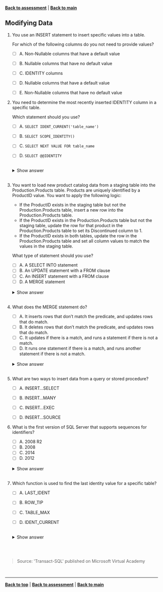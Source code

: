 <a id="top" />

<br/>


[**Back to assessment**](./assessment.md) |   [**Back to main**](../README.md) 

## Modifying Data


1. You use an INSERT statement to insert specific values into a table.

    For which of the following columns do you not need to provide values?
    - [ ] A. 	Non-Nullable columns that have a default value
    - [ ] B. 	Nullable columns that have no default value
    - [ ] C. 	IDENTITY columns
    - [ ] D. 	Nullable columns that have a default value
    - [ ] E. 	Non-Nullable columns that have no default value


	

2. You need to determine the most recently inserted IDENTITY column in a specific table.

    Which statement should you use?
    - [ ] A. 	``` SELECT IDENT_CURRENT('table_name') ```
    - [ ] B. 	``` SELECT SCOPE_IDENTITY() ```
    - [ ] C. 	``` SELECT NEXT VALUE FOR table_name ```
    - [ ] D. 	``` SELECT @@IDENTITY ```
	

    <br>

    <details>
    <summary>Show answer</summary>
    SELECT IDENT_CURRENT('table_name') 
    </details>

    <br>


3. You want to load new product catalog data from a staging table into the Production.Products table. Products are uniquely identified by a ProductID value. You want to apply the following logic:

    * If the ProductID exists in the staging table but not the Production.Products table, insert a new row into the Production.Products table.
    * If the ProductID exists in the Production.Products table but not the staging table, update the row for that product in the Production.Products table to set its Discontinued column to 1.
    * If the ProductID exists in both tables, update the row in the Production.Products table and set all column values to match the values in the staging table.

    What type of statement should you use?
    - [ ] A. 	A SELECT INTO statement
    - [ ] B. 	An UPDATE statement with a FROM clause
    - [ ] C. 	An INSERT statement with a FROM clause
    - [ ] D. 	A MERGE statement

    <br>

    <details>
    <summary>Show answer</summary>
    A MERGE statement
    </details>

    <br>


4. What does the MERGE statement do?

    - [ ] A. 	It inserts rows that don’t match the predicate, and updates rows that do match.
    - [ ] B. 	It deletes rows that don’t match the predicate, and updates rows that do match.
    - [ ] C. 	It updates if there is a match, and runs a statement if there is not a match.
    - [ ] D. 	It runs one statement if there is a match, and runs another statement if there is not a match. 

    <br>

    <details>
    <summary>Show answer</summary>
    The MERGE statement allows you to check a set of data for a condition, and UPDATE a record if it exists or INSERT a record if it doesn't exist.
    </details>

    <br>

5. What are two ways to insert data from a query or stored procedure?

    - [ ] A. 	INSERT…SELECT
    - [ ] B. 	INSERT…MANY
    - [ ] C. 	INSERT…EXEC
    - [ ] D. 	INSERT…SOURCE
	

6. What is the first version of SQL Server that supports sequences for identifiers?

    - [ ] A. 	2008 R2
    - [ ] B. 	2008
    - [ ] C. 	2014
    - [ ] D. 	2012

    <br>

    <details>
    <summary>Show answer</summary>
    Sequence objects are used to sequentially generate numeric values. They were introduced in SQL Server 2012. 
    </details>

    <br>

	

7. Which function is used to find the last identity value for a specific table?

    - [ ] A. 	LAST_IDENT
    - [ ] B. 	ROW_TIP
    - [ ] C. 	TABLE_MAX
    - [ ] D. 	IDENT_CURRENT


    <br>

    <details>
    <summary>Show answer</summary>
    IDENT_CURRENT returns the last identity value generated for a specific table in any session and any scope.
    </details>

    <br>


<br/>

> Source: 'Transact-SQL' published on Microsoft Virtual Academy

<br/>

------

[**Back to top**](#top) | [**Back to assessment**](./assessment.md) | [**Back to main**](../README.md) 